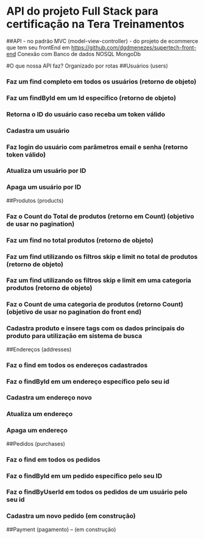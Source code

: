 # API do projeto Full Stack para certificação na Tera Treinamentos

##API - no padrão MVC (model-view-controller) - do projeto de ecommerce que tem seu frontEnd em https://github.com/dgdmenezes/supertech-front-end
Conexão com Banco de dados NOSQL MongoDb

#O que nossa API faz? Organizado por rotas
##Usuários (users)
###	Faz um find completo em todos os usuários (retorno de objeto)
###	Faz um findById em um Id específico (retorno de objeto)
###	Retorna o ID do usuário caso receba um token válido
###	Cadastra um usuário
###	Faz login do usuário com parâmetros email e senha (retorno token válido)
###	Atualiza um usuário por ID
###	Apaga um usuário por ID

##Produtos (products)
###	Faz o Count do Total de produtos (retorno em Count) (objetivo de usar no pagination)
###	Faz um find no total produtos (retorno de objeto)
###	Faz um find utilizando os filtros skip e limit no total de produtos (retorno de objeto) 
###	Faz um find utilizando os filtros skip e limit em uma categoria produtos (retorno de objeto)
###	Faz o Count de uma categoria de produtos (retorno Count) (objetivo de usar no pagination do front end)
###	Cadastra produto e insere tags com os dados principais do produto para utilização em sistema de busca

##Endereços (addresses)
###	Faz o find em todos os endereços cadastrados
###	Faz o findById em um endereço específico pelo seu id
###	Cadastra um endereço novo
###	Atualiza um endereço
###	Apaga um endereço

##Pedidos (purchases)
###	Faz o find em todos os pedidos
###	Faz o findById em um pedido específico pelo seu ID
###	Faz o findByUserId em todos os pedidos de um usuário pelo seu id
###	Cadastra um novo pedido (em construção)

##Payment (pagamento) – (em construção)
